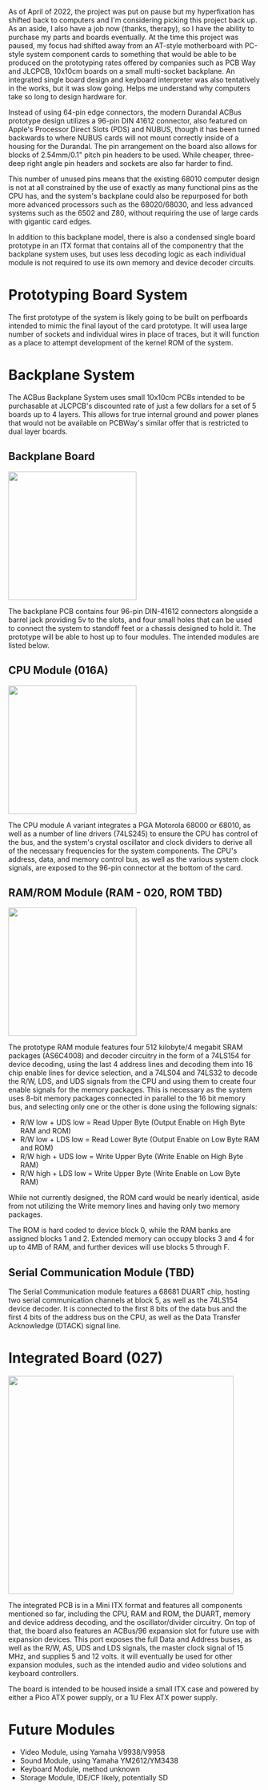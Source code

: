   As of April of 2022, the project was put on pause but my hyperfixation has shifted back to computers and I'm considering picking this project back up. As an aside, I also have a job now (thanks, therapy), so I have the ability to purchase my parts and boards eventually. At the time this project was paused, my focus had shifted away from an AT-style motherboard with PC-style system component cards to something that would be able to be produced on the prototyping rates offered by companies such as PCB Way and JLCPCB, 10x10cm boards on a small multi-socket backplane. An integrated single board design and keyboard interpreter was also tentatively in the works, but it was slow going. Helps me understand why computers take so long to design hardware for. 
  
  Instead of using 64-pin edge connectors, the modern Durandal ACBus prototype design utilizes a 96-pin DIN 41612 connector, also featured on Apple's Processor Direct Slots (PDS) and NUBUS, though it has been turned backwards to where NUBUS cards will not mount correctly inside of a housing for the Durandal. The pin arrangement on the board also allows for blocks of 2.54mm/0.1" pitch pin headers to be used. While cheaper, three-deep right angle pin headers and sockets are also far harder to find. 
  
  This number of unused pins means that the existing 68010 computer design is not at all constrained by the use of exactly as many functional pins as the CPU has, and the system's backplane could also be repurposed for both more advanced processors such as the 68020/68030, and less advanced systems such as the 6502 and Z80, without requiring the use of large cards with gigantic card edges. 

  In addition to this backplane model, there is also a condensed single board prototype in an ITX format that contains all of the componentry that the backplane system uses, but uses less decoding logic as each individual module is not required to use its own memory and device decoder circuits. 
  
# Prototyping Board System

  The first prototype of the system is likely going to be built on perfboards intended to mimic the final layout of the card prototype. It will usea large number of sockets and individual wires in place of traces, but it will function as a place to attempt development of the kernel ROM of the system. 

# Backplane System

  The ACBus Backplane System uses small 10x10cm PCBs intended to be purchasable at JLCPCB's discounted rate of just a few dollars for a set of 5 boards up to 4 layers. This allows for true internal ground and power planes that would not be available on PCBWay's similar offer that is restricted to dual layer boards. 
  
## Backplane Board 

<img src="https://user-images.githubusercontent.com/37624825/221449779-7c0094bb-6206-4663-87b5-d937cac84a11.png" width="256" height="256"/>


  The backplane PCB contains four 96-pin DIN-41612 connectors alongside a barrel jack providing 5v to the slots, and four small holes that can be used to connect the system to standoff feet or a chassis designed to hold it. The prototype will be able to host up to four modules. The intended modules are listed below. 
  
## CPU Module (016A)

<img src=https://user-images.githubusercontent.com/37624825/221450186-f33ffae5-a4ce-4af4-8c59-01a6faa223ca.png width=256 height=256/>


  The CPU module A variant integrates a PGA Motorola 68000 or 68010, as well as a number of line drivers (74LS245) to ensure the CPU has control of the bus, and the system's crystal oscillator and clock dividers to derive all of the necessary frequencies for the system components. The CPU's address, data, and memory control bus, as well as the various system clock signals, are exposed to the 96-pin connector at the bottom of the card. 
  
## RAM/ROM Module (RAM - 020, ROM TBD)

<img src=https://user-images.githubusercontent.com/37624825/221450360-aa566570-f8d6-424b-8e6a-3c71b919b48b.png width=256 height=256/>

  The prototype RAM module features four 512 kilobyte/4 megabit SRAM packages (AS6C4008) and decoder circuitry in the form of a 74LS154 for device decoding, using the last 4 address lines and decoding them into 16 chip enable lines for device selection, and a 74LS04 and 74LS32 to decode the R/W, LDS, and UDS signals from the CPU and using them to create four enable signals for the memory packages. This is necessary as the system uses 8-bit memory packages connected in parallel to the 16 bit memory bus, and selecting only one or the other is done using the following signals: 
  
  - R/W low + UDS low = Read Upper Byte (Output Enable on High Byte RAM and ROM)
  - R/W low + LDS low = Read Lower Byte (Output Enable on Low Byte RAM and ROM)
  - R/W high + UDS low = Write Upper Byte (Write Enable on High Byte RAM)
  - R/W high + LDS low = Write Upper Byte (Write Enable on Low Byte RAM)

  While not currently designed, the ROM card would be nearly identical, aside from not utilizing the Write memory lines and having only two memory packages. 
  
  The ROM is hard coded to device block 0, while the RAM banks are assigned blocks 1 and 2. Extended memory can occupy blocks 3 and 4 for up to 4MB of RAM, and further devices will use blocks 5 through F. 
  
## Serial Communication Module (TBD)

  The Serial Communication module features a 68681 DUART chip, hosting two serial communication channels at block 5, as well as the 74LS154 device decoder. It is connected to the first 8 bits of the data bus and the first 4 bits of the address bus on the CPU, as well as the Data Transfer Acknowledge (DTACK) signal line. 
  
# Integrated Board (027)

<img src=https://user-images.githubusercontent.com/37624825/221451309-dce64d6a-cdac-428b-99b7-069c7451cb3b.png height=435 width=450/>


  The integrated PCB is in a Mini ITX format and features all components mentioned so far, including the CPU, RAM and ROM, the DUART, memory and device address decoding, and the oscillator/divider circuitry. On top of that, the board also features an ACBus/96 expansion slot for future use with expansion devices. This port exposes the full Data and Address buses, as well as the R/W, AS, UDS and LDS signals, the master clock signal of 15 MHz, and supplies 5 and 12 volts. it will eventually be used for other expansion modules, such as the intended audio and video solutions and keyboard controllers. 
  
  The board is intended to be housed inside a small ITX case and powered by either a Pico ATX power supply, or a 1U Flex ATX power supply. 
  
# Future Modules

  - Video Module, using Yamaha V9938/V9958
  - Sound Module, using Yamaha YM2612/YM3438
  - Keyboard Module, method unknown
  - Storage Module, IDE/CF likely, potentially SD
